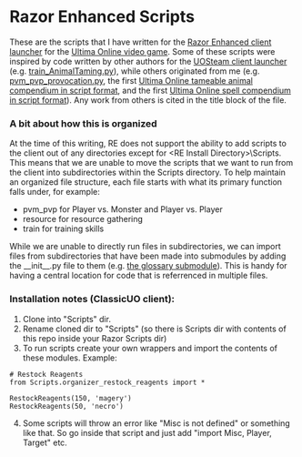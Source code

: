 # Razor Enhanced Scripts
These are the scripts that I have written for the [Razor Enhanced client launcher](https://www.razorenhanced.org/) for the [Ultima Online video game](https://uo.com/). Some of these scripts were inspired by code written by other authors for the [UOSteam client launcher](https://www.uosteam.com) (e.g. [train_AnimalTaming.py](./train_AnimalTaming.py)), while others originated from me (e.g. [pvm_pvp_provocation.py](./pvm_pvp_provocation.py), the first [Ultima Online tameable animal compendium in script format](glossary/tameables.py), and the first [Ultima Online spell compendium in script format](glossary/spells.py)). Any work from others is cited in the title block of the file.

### A bit about how this is organized ###
At the time of this writing, RE does not support the ability to add scripts to the client out of any directories except for \<RE Install Directory\>\Scripts. This means that we are unable to move the scripts that we want to run from the client into subdirectories within the Scripts directory. To help maintain an organized file structure, each file starts with what its primary function falls under, for example:
- pvm_pvp for Player vs. Monster and Player vs. Player
- resource for resource gathering
- train for training skills

While we are unable to directly run files in subdirectories, we can import files from subdirectories that have been made into submodules by adding the \_\_init\_\_.py file to them (e.g. [the glossary submodule](glossary)). This is handy for having a central location for code that is referrenced in multiple files.

### Installation notes (ClassicUO client):
1. Clone into "Scripts" dir.
2. Rename cloned dir to "Scripts" (so there is Scripts dir with contents of this repo inside your Razor Scripts dir)
3. To run scripts create your own wrappers and import the contents of these modules. Example:
```
# Restock Reagents
from Scripts.organizer_restock_reagents import *

RestockReagents(150, 'magery')
RestockReagents(50, 'necro')
```
4. Some scripts will throw an error like "Misc is not defined" or something like that. So go inside that script and just add "import Misc, Player, Target" etc.
